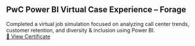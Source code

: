 ## PwC Power BI Virtual Case Experience – Forage

Completed a virtual job simulation focused on analyzing call center trends, customer retention, and diversity & inclusion using Power BI.  
[📄 View Certificate](https://github.com/Karishma-156/powerbi_forage/blob/main/a87GpgE6tiku7q3gu_4sLyCPgmsy8DA6Dh3_xZECRXiuxKGEZjYJt_1739731937326_completion_certificate.pdf)
